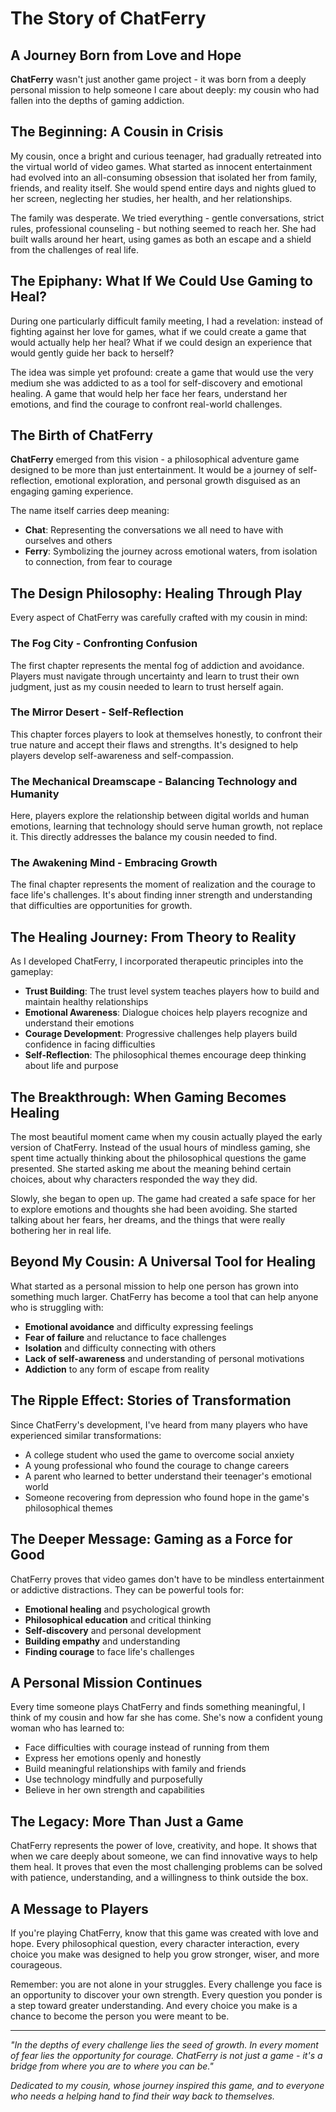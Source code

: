 # The Story of ChatFerry

## A Journey Born from Love and Hope

**ChatFerry** wasn't just another game project - it was born from a deeply personal mission to help someone I care about deeply: my cousin who had fallen into the depths of gaming addiction.

## The Beginning: A Cousin in Crisis

My cousin, once a bright and curious teenager, had gradually retreated into the virtual world of video games. What started as innocent entertainment had evolved into an all-consuming obsession that isolated her from family, friends, and reality itself. She would spend entire days and nights glued to her screen, neglecting her studies, her health, and her relationships.

The family was desperate. We tried everything - gentle conversations, strict rules, professional counseling - but nothing seemed to reach her. She had built walls around her heart, using games as both an escape and a shield from the challenges of real life.

## The Epiphany: What If We Could Use Gaming to Heal?

During one particularly difficult family meeting, I had a revelation: instead of fighting against her love for games, what if we could create a game that would actually help her heal? What if we could design an experience that would gently guide her back to herself?

The idea was simple yet profound: create a game that would use the very medium she was addicted to as a tool for self-discovery and emotional healing. A game that would help her face her fears, understand her emotions, and find the courage to confront real-world challenges.

## The Birth of ChatFerry

**ChatFerry** emerged from this vision - a philosophical adventure game designed to be more than just entertainment. It would be a journey of self-reflection, emotional exploration, and personal growth disguised as an engaging gaming experience.

The name itself carries deep meaning:
- **Chat**: Representing the conversations we all need to have with ourselves and others
- **Ferry**: Symbolizing the journey across emotional waters, from isolation to connection, from fear to courage

## The Design Philosophy: Healing Through Play

Every aspect of ChatFerry was carefully crafted with my cousin in mind:

### The Fog City - Confronting Confusion
The first chapter represents the mental fog of addiction and avoidance. Players must navigate through uncertainty and learn to trust their own judgment, just as my cousin needed to learn to trust herself again.

### The Mirror Desert - Self-Reflection
This chapter forces players to look at themselves honestly, to confront their true nature and accept their flaws and strengths. It's designed to help players develop self-awareness and self-compassion.

### The Mechanical Dreamscape - Balancing Technology and Humanity
Here, players explore the relationship between digital worlds and human emotions, learning that technology should serve human growth, not replace it. This directly addresses the balance my cousin needed to find.

### The Awakening Mind - Embracing Growth
The final chapter represents the moment of realization and the courage to face life's challenges. It's about finding inner strength and understanding that difficulties are opportunities for growth.

## The Healing Journey: From Theory to Reality

As I developed ChatFerry, I incorporated therapeutic principles into the gameplay:

- **Trust Building**: The trust level system teaches players how to build and maintain healthy relationships
- **Emotional Awareness**: Dialogue choices help players recognize and understand their emotions
- **Courage Development**: Progressive challenges help players build confidence in facing difficulties
- **Self-Reflection**: The philosophical themes encourage deep thinking about life and purpose

## The Breakthrough: When Gaming Becomes Healing

The most beautiful moment came when my cousin actually played the early version of ChatFerry. Instead of the usual hours of mindless gaming, she spent time actually thinking about the philosophical questions the game presented. She started asking me about the meaning behind certain choices, about why characters responded the way they did.

Slowly, she began to open up. The game had created a safe space for her to explore emotions and thoughts she had been avoiding. She started talking about her fears, her dreams, and the things that were really bothering her in real life.

## Beyond My Cousin: A Universal Tool for Healing

What started as a personal mission to help one person has grown into something much larger. ChatFerry has become a tool that can help anyone who is struggling with:

- **Emotional avoidance** and difficulty expressing feelings
- **Fear of failure** and reluctance to face challenges
- **Isolation** and difficulty connecting with others
- **Lack of self-awareness** and understanding of personal motivations
- **Addiction** to any form of escape from reality

## The Ripple Effect: Stories of Transformation

Since ChatFerry's development, I've heard from many players who have experienced similar transformations:

- A college student who used the game to overcome social anxiety
- A young professional who found the courage to change careers
- A parent who learned to better understand their teenager's emotional world
- Someone recovering from depression who found hope in the game's philosophical themes

## The Deeper Message: Gaming as a Force for Good

ChatFerry proves that video games don't have to be mindless entertainment or addictive distractions. They can be powerful tools for:

- **Emotional healing** and psychological growth
- **Philosophical education** and critical thinking
- **Self-discovery** and personal development
- **Building empathy** and understanding
- **Finding courage** to face life's challenges

## A Personal Mission Continues

Every time someone plays ChatFerry and finds something meaningful, I think of my cousin and how far she has come. She's now a confident young woman who has learned to:

- Face difficulties with courage instead of running from them
- Express her emotions openly and honestly
- Build meaningful relationships with family and friends
- Use technology mindfully and purposefully
- Believe in her own strength and capabilities

## The Legacy: More Than Just a Game

ChatFerry represents the power of love, creativity, and hope. It shows that when we care deeply about someone, we can find innovative ways to help them heal. It proves that even the most challenging problems can be solved with patience, understanding, and a willingness to think outside the box.

## A Message to Players

If you're playing ChatFerry, know that this game was created with love and hope. Every philosophical question, every character interaction, every choice you make was designed to help you grow stronger, wiser, and more courageous.

Remember: you are not alone in your struggles. Every challenge you face is an opportunity to discover your own strength. Every question you ponder is a step toward greater understanding. And every choice you make is a chance to become the person you were meant to be.

---

*"In the depths of every challenge lies the seed of growth. In every moment of fear lies the opportunity for courage. ChatFerry is not just a game - it's a bridge from where you are to where you can be."*

*Dedicated to my cousin, whose journey inspired this game, and to everyone who needs a helping hand to find their way back to themselves.*
